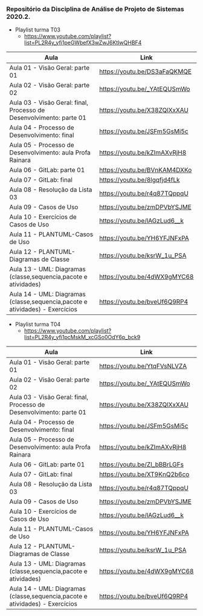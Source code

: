 ### Repositório da Disciplina de Análise de Projeto de Sistemas 2020.2.

* Playlist turma T03
  * https://www.youtube.com/playlist?list=PL2R4y_yfi1peGWbefX3wZwJ6KtIwQHBF4

Aula | Link
------------ | -------------
Aula 01 - Visão Geral: parte 01 | https://youtu.be/DS3aFaQKMQE
Aula 02 - Visão Geral: parte 02 | https://youtu.be/_YAtEQUSmWo
Aula 03 - Visão Geral: final, Processo de Desenvolvimento: parte 01 | https://youtu.be/X38ZQlXxXAU
Aula 04 - Processo de Desenvolvimento: final | https://youtu.be/JSFm5GsMi5c
Aula 05 - Processo de Desenvolvimento: aula Profa Rainara | https://youtu.be/kZImAXvRjH8
Aula 06 - GitLab: parte 01 | https://youtu.be/BVnKAM4DXKo
Aula 07 - GitLab: final | https://youtu.be/8lgqfjd4fLk
Aula 08 - Resolução da Lista 03 | https://youtu.be/r4q87TQppqU
Aula 09 - Casos de Uso | https://youtu.be/zmDPVbYSJME
Aula 10 - Exercícios de Casos de Uso | https://youtu.be/lAGzLud6__k
Aula 11 - PLANTUML-Casos de Uso | https://youtu.be/YH6YFJNFxPA
Aula 12 - PLANTUML-Diagramas de Classe | https://youtu.be/ksrW_1u_PSA
Aula 13 - UML: Diagramas (classe,sequencia,pacote e atividades) | https://youtu.be/4dWX9gMYC68
Aula 14 -  UML: Diagramas (classe,sequencia,pacote e atividades) - Exercícios | https://youtu.be/bveUf6Q9RP4

* Playlist turma T04
  * https://www.youtube.com/playlist?list=PL2R4y_yfi1pcMskM_xcGSo0OdY6p_bck9

Aula | Link
------------ | -------------
Aula 01 - Visão Geral: parte 01 | https://youtu.be/YtqFVsNLVZA
Aula 02 - Visão Geral: parte 02 | https://youtu.be/_YAtEQUSmWo
Aula 03 - Visão Geral: final, Processo de Desenvolvimento: parte 01 | https://youtu.be/X38ZQlXxXAU
Aula 04 - Processo de Desenvolvimento: final | https://youtu.be/JSFm5GsMi5c
Aula 05 - Processo de Desenvolvimento: aula Profa Rainara | https://youtu.be/kZImAXvRjH8
Aula 06 - GitLab: parte 01 | https://youtu.be/ZI_bBBrLGFs
Aula 07 - GitLab: final | https://youtu.be/XT9KnQ2b6co
Aula 08 - Resolução da Lista 03 | https://youtu.be/r4q87TQppqU
Aula 09 - Casos de Uso | https://youtu.be/zmDPVbYSJME
Aula 10 - Exercícios de Casos de Uso | https://youtu.be/lAGzLud6__k
Aula 11 - PLANTUML-Casos de Uso | https://youtu.be/YH6YFJNFxPA
Aula 12 - PLANTUML-Diagramas de Classe | https://youtu.be/ksrW_1u_PSA
Aula 13 - UML: Diagramas (classe,sequencia,pacote e atividades) | https://youtu.be/4dWX9gMYC68
Aula 14 -  UML: Diagramas (classe,sequencia,pacote e atividades) - Exercícios | https://youtu.be/bveUf6Q9RP4